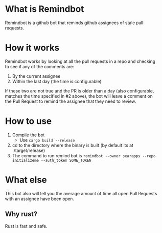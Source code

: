 # What is Remindbot

Remindbot is a github bot that reminds github assignees of stale pull requests.

# How it works

Remindbot works by looking at all the pull requests in a repo and checking to see if any of the comments are:

1. By the current assignee 
2. Within the last day (the time is configurable)

If these two are not true and the PR is older than a day (also configurable, matches the time specified in #2 above), the bot will leave a comment on the Pull Request to remind the assignee that they need to review.

# How to use

1. Compile the bot
	- Use `cargo build --release`
2. cd to the directory where the binary is built (by default its at ./target/release)
3. The command to run remind bot is `remindbot --owner pearapps --repo initializeme --auth_token SOME_TOKEN` 

# What else

This bot also will tell you the average amount of time all open Pull Requests with an assignee have been open.

## Why rust?

Rust is fast and safe.
